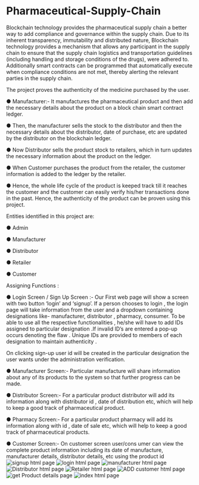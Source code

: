 # Pharmaceutical-Supply-Chain

Blockchain technology provides the pharmaceutical supply chain a better way to add compliance and governance within the supply chain. Due to its inherent transparency, immutability and distributed nature, Blockchain technology provides a mechanism that allows any participant in the supply chain to ensure that the supply chain logistics and transportation guidelines (including handling and storage conditions of the drugs), were adhered to.
Additionally smart contracts can be programmed that automatically execute when compliance conditions are not met, thereby alerting the relevant parties in the supply chain.


The project proves the authenticity of the medicine purchased by the user.

●	Manufacturer:- It manufactures the pharmaceutical product and then add the necessary details about the product on a block chain smart contract ledger.

●	Then, the manufacturer sells the stock to the distributor and then the necessary details about the distributor, date of purchase, etc are updated by the distributor on the blockchain ledger.

●	Now Distributor sells the product stock to retailers, which in turn updates the necessary information about the product on the ledger.

●	When Customer purchases the product from the retailer, the customer information is added to the ledger by the retailer.

●	Hence, the whole life cycle of the product is keeped track till it reaches the customer and the customer can easily verify his/her transactions done in the past.
Hence, the authenticity of the product can be proven using this project.

Entities identified in this project are:

●	Admin

●	Manufacturer

●	Distributor

●	Retailer

●	Customer


Assigning Functions :

●	Login Screen / Sign Up Screen :- Our First web page will show a screen with two button ‘login’ and ‘signup’. If a person chooses to login , the login page will take information from the user and a dropdown containing designations like- manufacturer, distributor , pharmacy, consumer. To be  able to use all the respective functionalities , he/she will have to add IDs assigned to particular designation .If invalid ID’s are entered a pop-up occurs denoting the flaw . Unique IDs are provided to members of each designation to maintain authenticity .

On clicking sign-up user id will be created in the particular designation the user wants under the administration verification.

●	Manufacturer Screen:-  Particular manufacture will share information about any of its products to the system so that further progress can be made.

●	Distributor Screen:- For a particular product distributor will add its information along with distributor id , date of distribution etc, which will help to keep a good track of pharmaceutical product.

●	Pharmacy Screen:- For a particular product pharmacy will add its information along with id , date of sale  etc, which will help to keep a good track of pharmaceutical products.

●	Customer Screen:- On customer screen user/cons
umer can view the complete product information including its date of manufacture, manufacturer details, distributor details, etc using the product id 
![signup html page](https://user-images.githubusercontent.com/55267028/122246337-15e31100-cee4-11eb-8dae-ac4525250118.PNG)
![login html page](https://user-images.githubusercontent.com/55267028/122246273-09f74f00-cee4-11eb-8d1c-41f171a0ac7e.PNG)
![manufacturer html page](https://user-images.githubusercontent.com/55267028/122246307-1085c680-cee4-11eb-9395-5e5f58156608.PNG)
![Distributor html page](https://user-images.githubusercontent.com/55267028/122246109-e9c79000-cee3-11eb-8032-a67698ee11c4.PNG)
![Retailer html page](https://user-images.githubusercontent.com/55267028/122246325-1380b700-cee4-11eb-9edf-4b72bddfa522.PNG)
![ADD customer html page](https://user-images.githubusercontent.com/55267028/122245974-cef51b80-cee3-11eb-97b3-4ee0d2af8c1e.PNG)
![get Product details page](https://user-images.githubusercontent.com/55267028/122246205-fba93300-cee3-11eb-8c2e-de9426a57645.PNG)
![index html page](https://user-images.githubusercontent.com/55267028/122246250-049a0480-cee4-11eb-9281-a242916c52f6.PNG)
